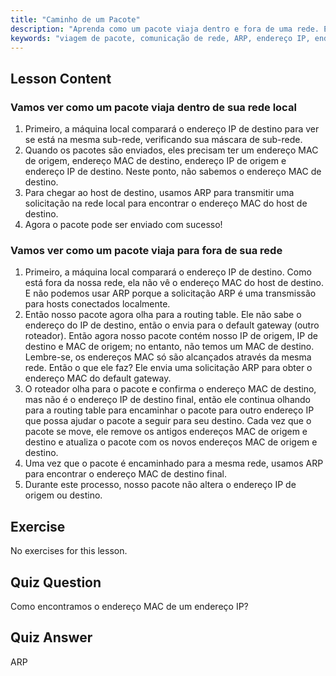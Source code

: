 ```yaml
---
title: "Caminho de um Pacote"
description: "Aprenda como um pacote viaja dentro e fora de uma rede. Entenda IP, MAC, ARP e tabelas de roteamento para comunicação em rede. Comece sua jornada de rede Linux!"
keywords: "viagem de pacote, comunicação de rede, ARP, endereço IP, endereço MAC, tabela de roteamento, rede Linux, guia para iniciantes"
---
```


## Lesson Content

### Vamos ver como um pacote viaja dentro de sua rede local

1. Primeiro, a máquina local comparará o endereço IP de destino para ver se está na mesma sub-rede, verificando sua máscara de sub-rede.
2. Quando os pacotes são enviados, eles precisam ter um endereço MAC de origem, endereço MAC de destino, endereço IP de origem e endereço IP de destino. Neste ponto, não sabemos o endereço MAC de destino.
3. Para chegar ao host de destino, usamos ARP para transmitir uma solicitação na rede local para encontrar o endereço MAC do host de destino.
4. Agora o pacote pode ser enviado com sucesso!

### Vamos ver como um pacote viaja para fora de sua rede

1. Primeiro, a máquina local comparará o endereço IP de destino. Como está fora da nossa rede, ela não vê o endereço MAC do host de destino. E não podemos usar ARP porque a solicitação ARP é uma transmissão para hosts conectados localmente.
2. Então nosso pacote agora olha para a routing table. Ele não sabe o endereço do IP de destino, então o envia para o default gateway (outro roteador). Então agora nosso pacote contém nosso IP de origem, IP de destino e MAC de origem; no entanto, não temos um MAC de destino. Lembre-se, os endereços MAC só são alcançados através da mesma rede. Então o que ele faz? Ele envia uma solicitação ARP para obter o endereço MAC do default gateway.
3. O roteador olha para o pacote e confirma o endereço MAC de destino, mas não é o endereço IP de destino final, então ele continua olhando para a routing table para encaminhar o pacote para outro endereço IP que possa ajudar o pacote a seguir para seu destino. Cada vez que o pacote se move, ele remove os antigos endereços MAC de origem e destino e atualiza o pacote com os novos endereços MAC de origem e destino.
4. Uma vez que o pacote é encaminhado para a mesma rede, usamos ARP para encontrar o endereço MAC de destino final.
5. Durante este processo, nosso pacote não altera o endereço IP de origem ou destino.

## Exercise

No exercises for this lesson.

## Quiz Question

Como encontramos o endereço MAC de um endereço IP?

## Quiz Answer

ARP
